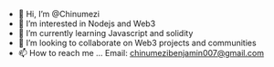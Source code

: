 - 👋 Hi, I’m @Chinumezi
- 👀 I’m interested in Nodejs and Web3
- 🌱 I’m currently learning Javascript and solidity
- 💞️ I’m looking to collaborate on Web3 projects and communities
- 📫 How to reach me ... Email: chinumezibenjamin007@gmail.com

<!---
Chinumezi/Chinumezi is a ✨ special ✨ repository because its `README.md` (this file) appears on your GitHub profile.
You can click the Preview link to take a look at your changes.
--->
